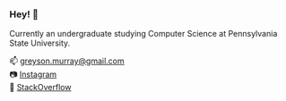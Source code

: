 ### Hey! 👋

Currently an undergraduate studying Computer Science at Pennsylvania State University.

📫 greyson.murray@gmail.com\
📷 [Instagram](https://www.instagram.com/greyson.murray/)\
🥞 [StackOverflow](https://stackoverflow.com/users/12326283/gmdev)
